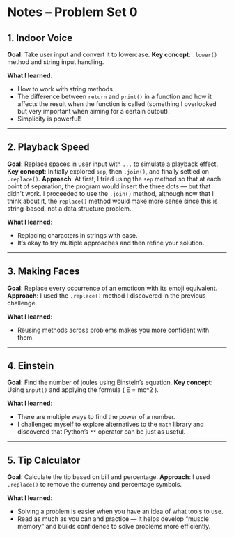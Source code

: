 # Notes – Problem Set 0

## 1. Indoor Voice
**Goal**: Take user input and convert it to lowercase.
**Key concept**: `.lower()` method and string input handling.

**What I learned**:
- How to work with string methods.
- The difference between `return` and `print()` in a function and how it affects the result when the function is called (something I overlooked but very important when aiming for a certain output).
- Simplicity is powerful!

---

## 2. Playback Speed
**Goal**: Replace spaces in user input with `...` to simulate a playback effect.
**Key concept**: Initially explored `sep`, then `.join()`, and finally settled on `.replace()`.
**Approach**:
At first, I tried using the `sep` method so that at each point of separation, the program would insert the three dots — but that didn't work. I proceeded to use the `.join()` method, although now that I think about it, the `replace()` method would make more sense since this is string-based, not a data structure problem.

**What I learned**:
- Replacing characters in strings with ease.
- It’s okay to try multiple approaches and then refine your solution.

---

## 3. Making Faces
**Goal**: Replace every occurrence of an emoticon with its emoji equivalent.
**Approach**:
I used the `.replace()` method I discovered in the previous challenge.

**What I learned**:
- Reusing methods across problems makes you more confident with them.

---

## 4. Einstein
**Goal**: Find the number of joules using Einstein’s equation.
**Key concept**: Using `input()` and applying the formula \( E = mc^2 \).

**What I learned**:
- There are multiple ways to find the power of a number.
- I challenged myself to explore alternatives to the `math` library and discovered that Python’s `**` operator can be just as useful.

---

## 5. Tip Calculator
**Goal**: Calculate the tip based on bill and percentage.
**Approach**:
I used `.replace()` to remove the currency and percentage symbols.

**What I learned**:
- Solving a problem is easier when you have an idea of what tools to use.
- Read as much as you can and practice — it helps develop “muscle memory” and builds confidence to solve problems more efficiently.

